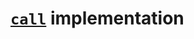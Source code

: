 # [`call`](https://developer.mozilla.org/zh-CN/docs/Web/JavaScript/Reference/Global_Objects/Function/call) implementation
